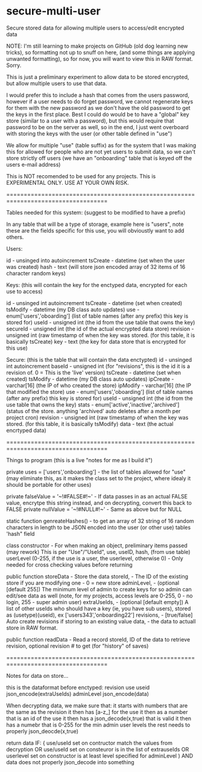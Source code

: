 # secure-multi-user
Secure stored data for allowing multiple users to access/edit encrypted data

NOTE: I'm still learning to make projects on GitHub (old dog learning new tricks), so formatting not up to snuff on here, (and some things are applying unwanted formatting), so for now, you will want to view this in RAW format. Sorry.

This is just a preliminary experiment to allow data to be stored encrypted, but allow multiple users to use that data. 

I would prefer this to include a hash that comes from the users password, however if a user needs to do forget password, we cannot regenerate keys for them with the new password as we don't have the old password to get the keys in the first place. Best I could do would be to have a "global" key store (similar to a user with a password), but this would require that password to be on the server as well, so in the end, I just went overboard with storing the keys with the user (or other table defined in "use")

We allow for multiple "use" (table suffix) as for the system that I was making this for allowed for people who are not yet users to submit data, so we can't store strictly off users (we have an "onboarding" table that is keyed off the users e-mail address)

This is NOT recomended to be used for any projects. This is EXPERIMENTAL ONLY. USE AT YOUR OWN RISK.

===================================================================================

Tables needed for this system: (suggest to be modified to have a prefix)

In any table that will be a type of storage, example here is "users", note these are the fields specific for this use, you will obvioustly want to add others.

Users: 

id - unsinged into autoincrement
tsCreate - datetime (set when the user was created)
hash - text (will store json encoded array of 32 items of 16 character random keys)

Keys: (this will contain the key for the enctyped data, encrypted for each use to access)

id - unsinged int autoincrement
tsCreate - datetime (set when created)
tsModify - datetime (my DB class auto updates)
use - enum['users','oboarding'] (list of table names (after any prefix) this key is stored for) 
useId - unsigned int (the id from the use table that owns the key)
secureId - unsigned int (the id of the actual encrypted data store)
revision - unsigned int (raw timestamp of when the key was stored. (for this table, it is basically tsCreate)
key - text (the key for data store that is encrypted for this use)

Secure: (this is the table that will contain the data enctypted)
id - unsinged int autoincrement
baseId - unsigned int (for "revisions", this is the id it is a revision of. 0 = This is the 'live' version)
tsCreate - datetime (set when created)
tsModify - datetime (my DB class auto updates)
ipCreate - varchar[16] (the IP of who created the store)
ipModify - varchar[16] (the IP that modified the store)
use - enum['users','oboarding'] (list of table names (after any prefix) this key is stored for) 
useId - unsigned int (the id from the use table that owns the key)
stats - enum['active','inactive','archived'] (status of the store. anything 'archived' auto deletes after a month per project cron)
revision - unsigned int (raw timestamp of when the key was stored. (for this table, it is basically tsModify)
data - text (the actual encrtyped data)

===================================================================================

Things to program (this is a live "notes for me as I build it")

private uses = ['users','onboarding'] - the list of tables allowed for "use" (may eliminate this, as it makes the class set to the project, where idealy it should be portable for other uses)

private falseValue = '~!#FALSE#!~' - If data passes in as an actual FALSE value, encrytpe this string instead, and on decrypting, convert this back to FALSE
private nullValue = '~!#NULL#!~' - Same as above but for NULL 

static function genreateHashes() - to get an array of 32 string of 16 random characters in length to be JSON encded into the user (or other use) tables 'hash" field

class constructor - For when making an object, preliminary items passed (may rework) This is per "Use"/"UseId", 
  use,
  useID,
  hash, (from use table)
  userLevel (0-255, if the use is a user, the userlevel, otherwise 0) - Only needed for cross checking values before returning

public function storeData - Store the data 
  storeId, - The ID of the existing store if you are modifying one - 0 = new store
  adminLevel, - (optional [default 255]) The minimum level of admin to create keys for so admin can edit/see data as well (note, for my projects, access levels are 0-255, 0 - no login, 255 - super admin user)
  extraUseIds, - (optional [default empty]) A list of other useIds who should have a key (ie, you have sub users), stored as (usetype)(useid), ex ['users343','onboarding22'] 
  revisions, - [true/false] Auto create revisions if storing to an existing value
  data, - the data to actuall store in RAW format.

public function readData - Read a record 
  storeId, ID of the data to retrieve
  revision, optional revision # to get (for "history" of saves)
   
===================================================================================

Notes for data on store...

this is the dataformat before enctyped:
  revision
  use
  useid
  json_encode(extraUseIds)
  adminLevel
  json_encode(data)

When decrypting data, we make sure that:
  it starts with numbers that are the same as the revision
  it then has [a-z_] for the use
  it then as a number that is an id of the use
  it then has a json_decode(x,true) that is valid
  it then has a numebr that is 0-255 for the min admin user levels
  the rest needs to properly json_deocde(x,true)

  return data IF:
    {
        use/useId set on contructor match the values from decryption
      OR
        use/useId set on consteuror is in the list of extrauseIds
      OR 
        userlevel set on constructor is at least level specified for adminLevel
    )
    AND
      data does not properly json_decode into something

  
